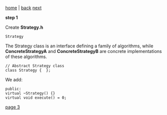 [home](./page01.md) | [back](./page01.md) [next](./page03.md)

**step 1**

Create **Strategy.h**
```
Strategy
```

The Strategy class is an interface defining a family of algorithms, while **ConcreteStrategyA** and **ConcreteStrategyB** are concrete implementations of these algorithms.

```
// Abstract Strategy class
class Strategy {  };
```
We add:
```
public:
virtual ~Strategy() {}
virtual void execute() = 0;
```

[page 3](./page03.md)
